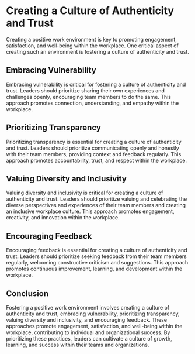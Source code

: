 Creating a Culture of Authenticity and Trust
==============================================================================================

Creating a positive work environment is key to promoting engagement, satisfaction, and well-being within the workplace. One critical aspect of creating such an environment is fostering a culture of authenticity and trust.

Embracing Vulnerability
-----------------------

Embracing vulnerability is critical for fostering a culture of authenticity and trust. Leaders should prioritize sharing their own experiences and challenges openly, encouraging team members to do the same. This approach promotes connection, understanding, and empathy within the workplace.

Prioritizing Transparency
-------------------------

Prioritizing transparency is essential for creating a culture of authenticity and trust. Leaders should prioritize communicating openly and honestly with their team members, providing context and feedback regularly. This approach promotes accountability, trust, and respect within the workplace.

Valuing Diversity and Inclusivity
---------------------------------

Valuing diversity and inclusivity is critical for creating a culture of authenticity and trust. Leaders should prioritize valuing and celebrating the diverse perspectives and experiences of their team members and creating an inclusive workplace culture. This approach promotes engagement, creativity, and innovation within the workplace.

Encouraging Feedback
--------------------

Encouraging feedback is essential for creating a culture of authenticity and trust. Leaders should prioritize seeking feedback from their team members regularly, welcoming constructive criticism and suggestions. This approach promotes continuous improvement, learning, and development within the workplace.

Conclusion
----------

Fostering a positive work environment involves creating a culture of authenticity and trust, embracing vulnerability, prioritizing transparency, valuing diversity and inclusivity, and encouraging feedback. These approaches promote engagement, satisfaction, and well-being within the workplace, contributing to individual and organizational success. By prioritizing these practices, leaders can cultivate a culture of growth, learning, and success within their teams and organizations.
